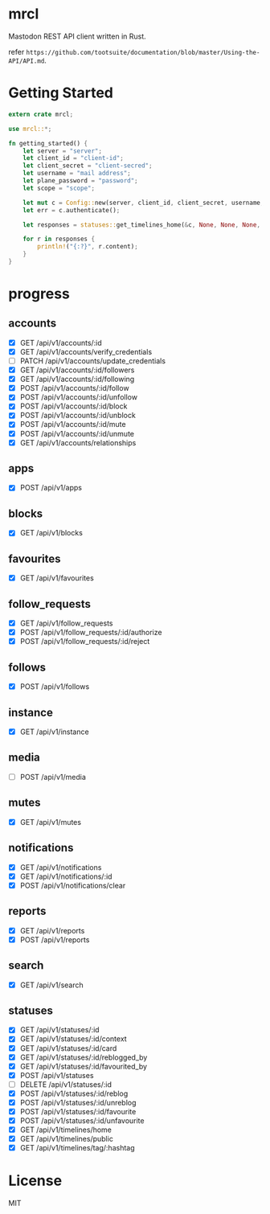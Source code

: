 # mrcl

Mastodon REST API client written in Rust.

refer `https://github.com/tootsuite/documentation/blob/master/Using-the-API/API.md`.

# Getting Started

```rust
extern crate mrcl;

use mrcl::*;

fn getting_started() {
    let server = "server";
    let client_id = "client-id";
    let client_secret = "client-secred";
    let username = "mail address";
    let plane_password = "password";
    let scope = "scope";

    let mut c = Config::new(server, client_id, client_secret, username, plane_password, scope);
    let err = c.authenticate();

    let responses = statuses::get_timelines_home(&c, None, None, None, None).unwrap();

    for r in responses {
        println!("{:?}", r.content);
    }
}
```

# progress

## accounts

* [x] GET /api/v1/accounts/:id
* [x] GET /api/v1/accounts/verify_credentials
* [ ] PATCH /api/v1/accounts/update_credentials
* [x] GET /api/v1/accounts/:id/followers
* [x] GET /api/v1/accounts/:id/following
* [x] POST /api/v1/accounts/:id/follow
* [x] POST /api/v1/accounts/:id/unfollow
* [x] POST /api/v1/accounts/:id/block
* [x] POST /api/v1/accounts/:id/unblock
* [x] POST /api/v1/accounts/:id/mute
* [x] POST /api/v1/accounts/:id/unmute
* [x] GET /api/v1/accounts/relationships

## apps

* [x] POST /api/v1/apps

## blocks

* [x] GET /api/v1/blocks

## favourites

* [x] GET /api/v1/favourites

## follow_requests

* [x] GET /api/v1/follow_requests
* [x] POST /api/v1/follow_requests/:id/authorize
* [x] POST /api/v1/follow_requests/:id/reject

## follows

* [x] POST /api/v1/follows

## instance

* [x] GET /api/v1/instance

## media

* [ ] POST /api/v1/media

## mutes

* [x] GET /api/v1/mutes

## notifications

* [x] GET /api/v1/notifications
* [x] GET /api/v1/notifications/:id
* [x] POST /api/v1/notifications/clear

## reports

* [x] GET /api/v1/reports
* [x] POST /api/v1/reports

## search

* [x] GET /api/v1/search

## statuses

* [x] GET /api/v1/statuses/:id
* [x] GET /api/v1/statuses/:id/context
* [x] GET /api/v1/statuses/:id/card
* [x] GET /api/v1/statuses/:id/reblogged_by
* [x] GET /api/v1/statuses/:id/favourited_by
* [x] POST /api/v1/statuses
* [ ] DELETE /api/v1/statuses/:id
* [x] POST /api/v1/statuses/:id/reblog
* [x] POST /api/v1/statuses/:id/unreblog
* [x] POST /api/v1/statuses/:id/favourite
* [x] POST /api/v1/statuses/:id/unfavourite
* [x] GET /api/v1/timelines/home
* [x] GET /api/v1/timelines/public
* [x] GET /api/v1/timelines/tag/:hashtag

# License

MIT
